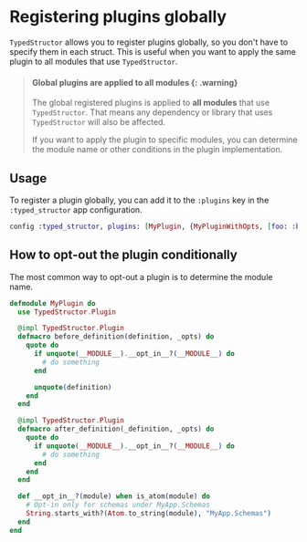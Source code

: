# Registering plugins globally

`TypedStructor` allows you to register plugins globally, so you don't have to specify them in each struct.
This is useful when you want to apply the same plugin to all modules that use `TypedStructor`.

> #### Global plugins are applied to all modules {: .warning}
> The global registered plugins is applied to **all modules** that use `TypedStructor`.
> That means any dependency or library that uses `TypedStructor` will also be affected.
>
> If you want to apply the plugin to specific modules, you can determine the
> module name or other conditions in the plugin implementation.


## Usage

To register a plugin globally, you can add it to the `:plugins` key in the `:typed_structor` app configuration.
```elixir
config :typed_structor, plugins: [MyPlugin, {MyPluginWithOpts, [foo: :bar]}]
```

## How to opt-out the plugin conditionally

The most common way to opt-out a plugin is to determine the module name.

```elixir
defmodule MyPlugin do
  use TypedStructor.Plugin

  @impl TypedStructor.Plugin
  defmacro before_definition(definition, _opts) do
    quote do
      if unquote(__MODULE__).__opt_in__?(__MODULE__) do
        # do something
      end

      unquote(definition)
    end
  end

  @impl TypedStructor.Plugin
  defmacro after_definition(_definition, _opts) do
    quote do
      if unquote(__MODULE__).__opt_in__?(__MODULE__) do
        # do something
      end
    end
  end

  def __opt_in__?(module) when is_atom(module) do
    # Opt-in only for schemas under MyApp.Schemas
    String.starts_with?(Atom.to_string(module), "MyApp.Schemas")
  end
end
```
